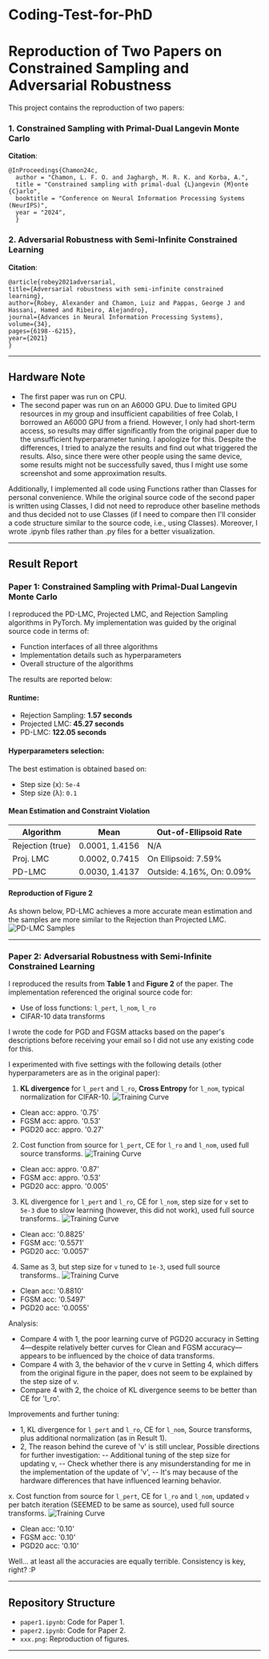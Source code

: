 # Coding-Test-for-PhD
# Reproduction of Two Papers on Constrained Sampling and Adversarial Robustness

This project contains the reproduction of two papers:

### 1. Constrained Sampling with Primal-Dual Langevin Monte Carlo
**Citation**:
<pre><code class="language-bibtex">@InProceedings{Chamon24c, 
  author = "Chamon, L. F. O. and Jaghargh, M. R. K. and Korba, A.", 
  title = "Constrained sampling with primal-dual {L}angevin {M}onte {C}arlo", 
  booktitle = "Conference on Neural Information Processing Systems (NeurIPS)", 
  year = "2024", 
  } </code></pre>

### 2. Adversarial Robustness with Semi-Infinite Constrained Learning
**Citation**:
<pre><code class="language-bibtex">@article{robey2021adversarial,
title={Adversarial robustness with semi-infinite constrained learning},
author={Robey, Alexander and Chamon, Luiz and Pappas, George J and Hassani, Hamed and Ribeiro, Alejandro},
journal={Advances in Neural Information Processing Systems},
volume={34},
pages={6198--6215},
year={2021}
}</code></pre>


---

## Hardware Note

- The first paper was run on CPU.
- The second paper was run on an A6000 GPU. Due to limited GPU resources in my group and insufficient capabilities of free Colab, I borrowed an A6000 GPU from a friend. However, I only had short-term access, so results may differ significantly from the original paper due to the unsufficient hyperparameter tuning. I apologize for this.
Despite the differences, I tried to analyze the results and find out what triggered the results. Also, since there were other people using the same device, some results might not be successfully saved, thus I might use some screenshot and some approximation results.

Additionally, I implemented all code using Functions rather than Classes for personal convenience. While the original source code of the second paper is written using Classes, I did not need to reproduce other baseline methods and thus decided not to use Classes (if I need to compare then I'll consider a code structure similar to the source code, i.e., using Classes).
Moreover, I wrote .ipynb files rather than .py files for a better visualization.

---

## Result Report

### Paper 1: Constrained Sampling with Primal-Dual Langevin Monte Carlo

I reproduced the PD-LMC, Projected LMC, and Rejection Sampling algorithms in PyTorch. My implementation was guided by the original source code in terms of:
- Function interfaces of all three algorithms
- Implementation details such as hyperparameters
- Overall structure of the algorithms

The results are reported below:
####  Runtime:
- Rejection Sampling: **1.57 seconds**
- Projected LMC: **45.27 seconds**
- PD-LMC: **122.05 seconds**

####  Hyperparameters selection:
The best estimation is obtained based on:
- Step size (x): `5e-4`
- Step size (λ): `0.1`

####  Mean Estimation and Constraint Violation
| Algorithm       | Mean                 | Out-of-Ellipsoid Rate |
|----------------|----------------------|------------------------|
| Rejection (true)| 0.0001, 1.4156       | N/A                    |
| Proj. LMC       | 0.0002, 0.7415       | On Ellipsoid: 7.59%    |
| PD-LMC          | 0.0030, 1.4137       | Outside: 4.16%, On: 0.09% |

####  Reproduction of Figure 2
As shown below, PD-LMC achieves a more accurate mean estimation and the samples are more similar to the Rejection than Projected LMC.
![PD-LMC Samples](./samples.png)

---

### Paper 2: Adversarial Robustness with Semi-Infinite Constrained Learning

I reproduced the results from **Table 1** and **Figure 2** of the paper. The implementation referenced the original source code for:
- Use of loss functions: `l_pert`, `l_nom`, `l_ro`
- CIFAR-10 data transforms

I wrote the code for PGD and FGSM attacks based on the paper's descriptions before receiving your email so I did not use any existing code for this.

I experimented with five settings with the following details (other hyperparameters are as in the original paper):

1. **KL divergence** for `l_pert` and `l_ro`, **Cross Entropy** for `l_nom`, typical normalization for CIFAR-10.
![Training Curve](./trainingcurve1.png)
- Clean acc: appro. '0.75'
- FGSM acc: appro. '0.53'
- PGD20 acc: appro. '0.27'

2. Cost function from source for `l_pert`, CE for `l_ro` and `l_nom`,  used full source transforms.
![Training Curve](./trainingcurve2.png)
- Clean acc: appro. '0.87'
- FGSM acc: appro. '0.53'
- PGD20 acc: appro. '0.005'

3. KL divergence for `l_pert` and `l_ro`, CE for `l_nom`, step size for `v` set to `5e-3` due to slow learning (however, this did not work), used full source transforms..
![Training Curve](./trainingcurve2.png)
- Clean acc: '0.8825'
- FGSM acc: '0.5571'
- PGD20 acc: '0.0057'

4. Same as 3, but step size for `v` tuned to `1e-3`, used full source transforms..
![Training Curve](./trainingcurve5.png)
- Clean acc: '0.8810'
- FGSM acc: '0.5497'
- PGD20 acc: '0.0055'

Analysis:
- Compare 4 with 1, the poor learning curve of PGD20 accuracy in Setting 4—despite relatively better curves for Clean and FGSM accuracy—appears to be influenced by the choice of data transforms.
- Compare 4 with 3, the behavior of the v curve in Setting 4, which differs from the original figure in the paper, does not seem to be explained by the step size of v.
- Compare 4 with 2, the choice of KL divergence seems to be better than CE for 'l_ro'.

Improvements and further tuning:
- 1, KL divergence for `l_pert` and `l_ro`, CE for `l_nom`, Source transforms, plus additional normalization (as in Result 1).
- 2, The reason behind the cureve of 'v' is still unclear, Possible directions for further investigation:
-- Additional tuning of the step size for updating v,
-- Check whether there is any misunderstanding for me in the implementation of the update of 'v',
-- It's may because of the hardware differences that have influenced learning behavior.

x. Cost function from source for `l_pert`, CE for `l_ro` and `l_nom`, updated `v` per batch iteration (SEEMED to be same as source), used full source transforms.
![Training Curve](./trainingcurvex.png)
- Clean acc:  '0.10'
- FGSM acc:  '0.10'
- PGD20 acc:  '0.10'

Well... at least all the accuracies are equally terrible. Consistency is key, right? :P

---

## Repository Structure
- `paper1.ipynb`: Code for Paper 1.
- `paper2.ipynb`: Code for Paper 2.
- `xxx.png`: Reproduction of figures.


---

